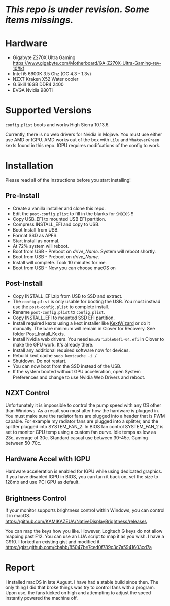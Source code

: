 # *This repo is under revision. Some items missings.*

# Hardware

* Gigabyte Z270X Ultra Gaming https://www.gigabyte.com/Motherboard/GA-Z270X-Ultra-Gaming-rev-10#kf
* Intel i5 6600K 3.5 Ghz (OC 4.3 - 1.3v)
* NZXT Kraken X52 Water cooler
* G.Skill 16GB DDR4 2400
* EVGA Nvidia 980Ti

# Supported Versions

`config.plist` boots and works High Sierra 10.13.6.

Currently, there is no web drivers for Nvidia in Mojave. You must use either use AMD or IGPU. AMD works out of the box with `Lilu` and `WhateverGreen` kexts found in this repo. IGPU requires modifcations of the config to work.

# Installation

Please read all of the instructions before you start installing!

## Pre-Install

* Create a vanilla installer and clone this repo.
* Edit the `post-config.plist` to fill in the blanks for `SMBIOS` !!
* Copy USB_EFI to mounted USB EFI partition.
* Compress INSTALL_EFI and copy to USB.
* Boot Install from USB.
* Format SSD as APFS.
* Start install as normal.
* At 72% system will reboot.
* Boot from USB - Preboot on *drive_Name*. System will reboot shortly.
* Boot from USB - Preboot on *drive_Name*.
* Install will complete. Took 10 minutes for me.
* Boot from USB - Now you can choose macOS on <driveName>

## Post-Install

* Copy INSTALL_EFI.zip from USB to SSD and extract.
* The `config.plist` is only usable for booting the USB. You must instead use the `post-config.plist` to complete install.
* Rename `post-config.plist` to `config.plist`.
* Copy INSTALL_EFI to mounted SSD EFI partition.
* Install required kexts using a kext installer like [KextWizard](https://www.osx86.net/files/file/4304-kext-wizard-3711/) or do it manually. The bare minimum will remain in Clover for Recovery. See folder Post_Install_Kexts.
* Install Nvidia web drivers. You need `EmuVariableUefi-64.efi` in Clover to make the GPU work. It's already there.
* Install any additional required software now for devices. 
* Rebuild kext cache `sudo kextcache -i /`
* Shutdown. Do not restart.
* You can now boot from the SSD instead of the USB.
* If the system booted without GPU acceleration, open System Preferences and change to use Nvidia Web Drivers and reboot.

## NZXT Control

Unfortunately it is impossible to control the pump speed with any OS other than Windows. As a result you must alter how the hardware is plugged in. You must make sure the radiator fans are plugged into a header that is PWM capable. For example my radiator fans are plugged into a splitter, and the splitter plugged into SYSTEM_FAN_2. In BIOS fan control SYSTEM_FAN_2 is set to monitor CPU temp using a custom fan curve. Idle temps as low as 23c, average of 30c. Standard casual use between 30-45c. Gaming between 50-70c.

## Hardware Accel with IGPU

Hardware acceleration is enabled for IGPU while using dedicated graphics. If you have disabled IGPU in BIOS, you can turn it back on, set the size to 128mb and use PCI GPU as default.

## Brightness Control

If your monitor supports brightness control within Windows, you can control it in macOS.
https://github.com/KAMIKAZEUA/NativeDisplayBrightness/releases

You can map the keys how you like. However, Logitech G keys do not allow mapping past F12. You can use an LUA script to map it as you wish. I have a G910. I forked an existing gist and modified it.
https://gist.github.com/cbabb/85047be7ced0f789c3c7a5941603cd7a

# Report

I installed macOS in late August. I have had a stable build since then. The only thing I did that broke things was try to control fans with a program. Upon use, the fans kicked on high and attempting to adjust the speed instantly powered the machine off. 
